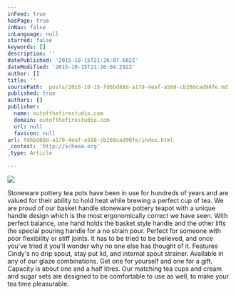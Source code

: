 ```yaml
---
inFeed: true
hasPage: true
inNav: false
inLanguage: null
starred: false
keywords: []
description: ''
datePublished: '2015-10-15T21:26:07.682Z'
dateModified: '2015-10-15T21:26:04.292Z'
author: []
title: ''
sourcePath: _posts/2015-10-15-fd6bd88d-a178-4eaf-a588-cb260cad98fe.md
published: true
authors: []
publisher:
  name: outofthefirestudio.com
  domain: outofthefirestudio.com
  url: null
  favicon: null
url: fd6bd88d-a178-4eaf-a588-cb260cad98fe/index.html
_context: 'http://schema.org'
_type: Article

---
```

![](http://outofthefirestudio.com/images/teapots/teapots/basketsetAM.jpg)

Stoneware pottery tea pots have been in use for hundreds of years and are valued for their ability to hold heat while brewing a perfect cup of tea. We are proud of our  basket handle stoneware pottery teapot with a unique handle design which is the most ergonomically correct we have seen. With perfect balance, one hand holds the basket style handle and the other lifts the special pouring handle for a no strain pour. Perfect for someone with poor flexibility or stiff joints. It has to be tried to be believed, and once you've tried it you'll wonder why no one else has thought of it. Features Cindy's no drip spout, stay put lid, and internal spout strainer. Available in any of our glaze combinations. Get one for yourself and one for a gift. Capacity is about one and a half litres. Our matching tea cups and cream and sugar sets are designed to be comfortable to use as well, to make your tea time pleasurable.